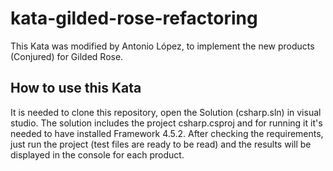 # kata-gilded-rose-refactoring

This Kata was modified by Antonio López, to implement the new products (Conjured) for Gilded Rose.

## How to use this Kata

It is needed to clone this repository, open the Solution (csharp.sln) in visual studio.
The solution includes the project csharp.csproj and for running it it's needed to have installed Framework 4.5.2.
After checking the requirements, just run the project (test files are ready to be read) and the results will be displayed in the console for each product.

